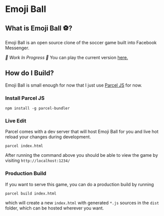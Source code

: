 # Emoji Ball

## What is Emoji Ball ⚽️?

Emoji Ball is an open source clone of the soccer game built into Facebook Messenger.

*🚨 Work In Progress 🚨*
You can play the current version [here.](https://dustinroepsch.github.io/Emoji-Ball/)

## How do I Build?

Emoji Ball is small enough for now that I just use [Parcel JS](https://parceljs.org/) for now.

### Install Parcel JS

`npm install -g parcel-bundler`

### Live Edit

Parcel comes with a dev server that will host Emoji Ball for you and live hot reload your changes during development. 

`parcel index.html`

After running the command above you should be able to view the game by visiting `http://localhost:1234/`

### Production Build

If you want to serve this game, you can do a production build by running 

`parcel build index.html`

which will create a new `index.html` with generated `*.js` sources in the `dist` folder, which can be hosted wherever you want.
